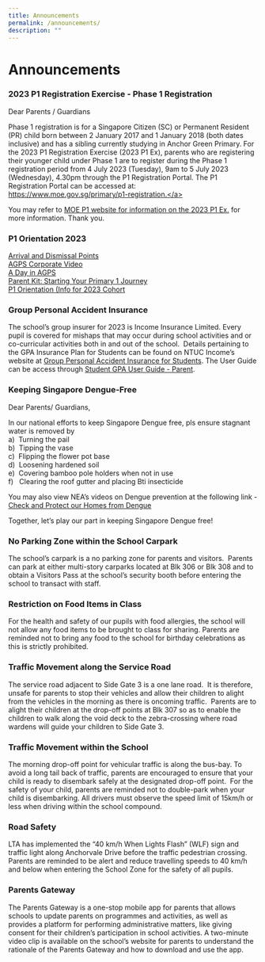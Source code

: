 ```yaml
---
title: Announcements
permalink: /announcements/
description: ""
---
```

Announcements
=============
### 2023 P1 Registration Exercise - Phase 1 Registration 

Dear Parents / Guardians

Phase 1 registration is for a Singapore Citizen (SC) or Permanent Resident (PR) child born between 2 January 2017 and 1 January 2018 (both dates inclusive) and has a sibling currently studying in Anchor Green Primary.
For the 2023 P1 Registration Exercise (2023 P1 Ex), parents who are registering their younger child under Phase 1 are to register during the Phase 1 registration period from 4 July 2023 (Tuesday), 9am to 5 July 2023 (Wednesday), 4.30pm through the P1 Registration Portal. The P1 Registration Portal can be accessed at: <a href="https://www.moe.gov.sg/primary/p1-registration" target="_blank">https://www.moe.gov.sg/primary/p1-registration.</a>

You may refer to <a href="https://www.moe.gov.sg/primary/p1-registration." target="_blank">MOE P1 website for information on the 2023 P1 Ex.</a> for more information.
Thank you.


### P1 Orientation 2023

<a href="https://www.anchorgreenpri.moe.edu.sg/resources/p1-orientation-2023/arrival-and-dismissal-points/">Arrival and Dismissal Points</a><br>
<a href="https://www.anchorgreenpri.moe.edu.sg/resources/p1-orientation-2023/agps-corporate-video/">AGPS Corporate Video</a><br>
<a href="https://www.anchorgreenpri.moe.edu.sg/resources/p1-orientation-2023/a-day-in-agps/">A Day in AGPS</a><br>
<a href="https://www.anchorgreenpri.moe.edu.sg/resources/p1-orientation-2023/parent-kit-starting-your-primary-1-journey/">Parent Kit: Starting Your Primary 1 Journey</a><br>
<a href="https://www.anchorgreenpri.moe.edu.sg/resources/p1-orientation-2023/info-for-2023-cohort/">P1 Orientation (Info for 2023 Cohort</a>


### Group Personal Accident Insurance

The school’s group insurer for 2023 is Income Insurance Limited. Every pupil is covered for mishaps that may occur during school activities and or co-curricular activities both in and out of the school. &nbsp;Details pertaining to the GPA Insurance Plan for Students can be found on NTUC Income’s website at&nbsp;<a href="https://www.income.com.sg/group-insurance-for-schools-and-moe-personnel/group-personal-accident-for-students" target="_blank">Group Personal Accident Insurance for Students</a>. The User Guide can be access through&nbsp;<a href="https://s3.ap-southeast-1.amazonaws.com/mhc.static/Income/Student+GPA+User+Guide+-+Parent.pdf" target="_blank">Student GPA User Guide - Parent</a>.


### Keeping Singapore Dengue-Free

Dear Parents/ Guardians,

In our national efforts to keep Singapore Dengue free, pls ensure stagnant water is removed by<br>
a)&nbsp; Turning the pail  
b)&nbsp; Tipping the vase  
c)&nbsp; Flipping the flower pot base  
d)&nbsp; Loosening hardened soil  
e)&nbsp; Covering bamboo pole holders when not in use  
f)&nbsp; &nbsp;Clearing the roof gutter and placing Bti insecticide

You may also view NEA’s videos on Dengue prevention at the following link&nbsp;- <a href="https://youtu.be/aOMVON8aqBY" target="_blank">Check and Protect our Homes from Dengue</a>

Together, let’s play our part in keeping Singapore Dengue free!

### No Parking Zone within the School Carpark

The school’s carpark is a no parking zone for parents and visitors.&nbsp; Parents can park at either multi-story carparks located at Blk 306 or Blk 308 and to obtain a Visitors Pass at the school’s security booth before entering the school to transact with staff.

### Restriction on Food Items in Class

For the health and safety of our pupils with food allergies, the school will not allow any food items to be brought to class for sharing. Parents are reminded not to bring any food to the school for birthday celebrations as this is strictly prohibited.

### Traffic Movement along the Service Road

The service road adjacent to Side Gate 3 is a one lane road.&nbsp; It is therefore, unsafe for parents to stop their vehicles and allow their children to alight from the vehicles in the morning as there is oncoming traffic.&nbsp; Parents are to alight their children at the drop-off points at Blk 307 so as to enable the children to walk along the void deck to the zebra-crossing where road wardens will guide your children to Side Gate 3.

### Traffic Movement within the School

The morning drop-off point for vehicular traffic is along the bus-bay. To avoid a long tail back of traffic, parents are encouraged to ensure that your child is ready to disembark safely at the designated drop-off point.&nbsp; For the safety of your child, parents are reminded not to double-park when your child is disembarking. All drivers must observe the speed limit of 15km/h or less when driving within the school compound.

### Road Safety

LTA has implemented the “40 km/h When Lights Flash” (WLF) sign and traffic light along Anchorvale Drive before the traffic pedestrian crossing. Parents are reminded to be alert and reduce travelling speeds to 40 km/h and below when entering the School Zone for the safety of all pupils.

### Parents Gateway

The Parents Gateway is a one-stop mobile app for parents that allows schools to update parents on programmes and activities, as well as provides a platform for performing administrative matters, like giving consent for their children’s participation in school activities. A two-minute video clip is available on the school’s website for parents to understand the rationale of the Parents Gateway and how to download and use the app.